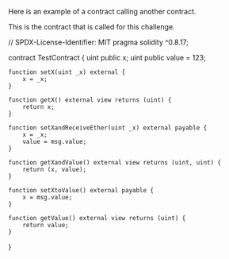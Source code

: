 Here is an example of a contract calling another contract.

This is the contract that is called for this challenge.

// SPDX-License-Identifier: MIT
pragma solidity ^0.8.17;

contract TestContract {
    uint public x;
    uint public value = 123;

    function setX(uint _x) external {
        x = _x;
    }

    function getX() external view returns (uint) {
        return x;
    }

    function setXandReceiveEther(uint _x) external payable {
        x = _x;
        value = msg.value;
    }

    function getXandValue() external view returns (uint, uint) {
        return (x, value);
    }

    function setXtoValue() external payable {
        x = msg.value;
    }

    function getValue() external view returns (uint) {
        return value;
    }
}


